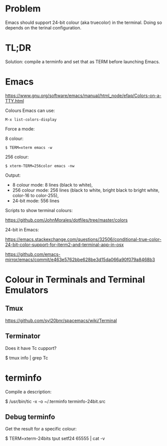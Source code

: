 # Problem

Emacs should support 24-bit colour (aka truecolor) in the terminal.
Doing so depends on the terinal configuration.

# TL;DR

Solution: compile a terminfo and set that as TERM before launching Emacs.

# Emacs

https://www.gnu.org/software/emacs/manual/html_node/efaq/Colors-on-a-TTY.html

Colours Emacs can use:

```
M-x list-colors-display
```

Force a mode:

8 colour:

```shell
$ TERM=xterm emacs -w
```

256 colour:

```shell
$ xterm-TERM=256color emacs -nw
```

Output:

* 8 colour mode: 8 lines (black to white),
* 256 colour mode: 256 lines (black to white, bright black to bright white,
  color-16 to color-255),
* 24-bit mode: 556 lines

Scripts to show terminal colours:

https://github.com/JohnMorales/dotfiles/tree/master/colors

24-bit in Emacs:

https://emacs.stackexchange.com/questions/32506/conditional-true-color-24-bit-color-support-for-iterm2-and-terminal-app-in-osx

https://github.com/emacs-mirror/emacs/commit/e463e5762bbe628be3d15da066a90f079a8468b3

# Colour in Terminals and Terminal Emulators

## Tmux

https://github.com/syl20bnr/spacemacs/wiki/Terminal

## Terminator

Does it have Tc cupport?

$ tmux info | grep Tc

# terminfo

Compile a description:

$ /usr/bin/tic -x -o ~/.terminfo terminfo-24bit.src

## Debug terminfo

Get the result for a specific colour:

$ TERM=xterm-24bits tput setf24 65555 | cat -v

